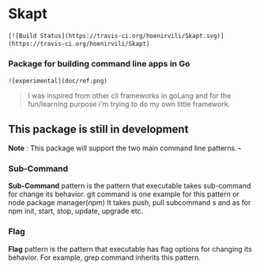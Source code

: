 # Skapt                                                                                                                                                                                                                                                                                      
	[![Build Status](https://travis-ci.org/hoenirvili/Skapt.svg)](https://travis-ci.org/hoenirvili/Skapt)                                                                                               
                                                                                                                                                                                                
### Package for building command line apps in Go
	![experimental](doc/ref.png)

> I was inspired from other cli frameworks in goLang and for the fun/learning purpose i'm trying to do my own little framework.                                                                       

## This package is still in development

**Note** : This package will support the two main command line patterns.¬                                                                                                                                 
### Sub-Command                                                                                                                                                                                      
**Sub-Command** pattern is the pattern that executable takes sub-command for change its behavior. git command is one example for this pattern or node package manager(npm) It takes push, pull subcommand  s and as for npm init, start, stop, update, upgrade etc.                                                                                                                                            
### Flag                                                                                                                                                                                             
**Flag** pattern is the pattern that executable has flag options for changing its behavior. For example, grep command inherits this pattern. 
